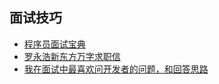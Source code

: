 ## 面试技巧

- [程序员面试宝典](程序员面试宝典.md)
- [罗永浩新东方万字求职信](/罗永浩新东方万字求职信.md)
- [我在面试中最喜欢问开发者的问题，和回答思路](我在面试中最喜欢问开发者的问题，和回答思路.md)